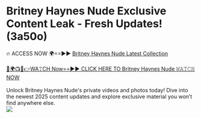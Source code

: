 # Britney Haynes Nude Exclusive Content Leak - Fresh Updates! (3a50o)

🔥 ACCESS NOW 🌍==►► <a href="https://tinyurl.com/yc657z5k" rel="nofollow">Britney Haynes Nude Latest Collection</a>
<br><br>
[🔴🌍📺📱👉WA𝚃CH Now==►► CLICK HERE TO Britney Haynes Nude 𝚆𝙰𝚃𝙲𝙷 NOW](https://tinyurl.com/yc657z5k)
<br><br>
Unlock Britney Haynes Nude's private videos and photos today! Dive into the newest 2025 content updates and explore exclusive material you won’t find anywhere else.
<br>
<a href="https://tinyurl.com/yc657z5k" rel="nofollow" data-target="animated-image.originalLink"><img src="https://camo.githubusercontent.com/8a4f000d20f83aca3bf7ec5f350d767afa0574a8a352519fd8cfa583a6f93a33/68747470733a2f2f692e696d6775722e636f6d2f644a486b345a712e676966" data-canonical-src="https://i.imgur.com/dJHk4Zq.gif" style="max-width: 100%; display: inline-block;" data-target="animated-image.originalImage"></a>
<br>

